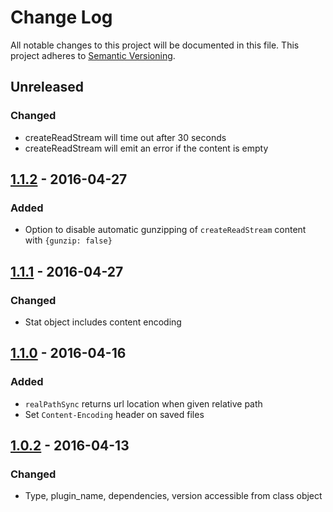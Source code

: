 # Change Log
All notable changes to this project will be documented in this file.
This project adheres to [Semantic Versioning](http://semver.org/).

## Unreleased
### Changed
* createReadStream will time out after 30 seconds
* createReadStream will emit an error if the content is empty

## [1.1.2] - 2016-04-27
### Added
* Option to disable automatic gunzipping of `createReadStream` content with `{gunzip: false}`

## [1.1.1] - 2016-04-27
### Changed
* Stat object includes content encoding

## [1.1.0] - 2016-04-16
### Added
* `realPathSync` returns url location when given relative path
* Set `Content-Encoding` header on saved files

## [1.0.2] - 2016-04-13
### Changed
* Type, plugin_name, dependencies, version accessible from class object

[1.1.2]: https://github.com/koopjs/koop-s3fs/compare/v1.1.1..v1.1.2
[1.1.1]: https://github.com/koopjs/koop-s3fs/compare/v1.1.0..v1.1.1
[1.1.0]: https://github.com/koopjs/koop-s3fs/compare/v1.0.2..v1.1.0
[1.0.2]: https://github.com/koopjs/koop-s3fs/compare/v1.0.1..v1.0.2
